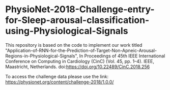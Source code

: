 # PhysioNet-2018-Challenge-entry-for-Sleep-arousal-classification-using-Physiological-Signals
This repository is based on the code to implement our work titled "Application-of-RNN-for-the-Prediction-of-Target-Non-Apneic-Arousal-Regions-in-Physiological-Signals", In Proceedings of 45th IEEE International Conference on Computing in Cardiology (CinC) (Vol. 45, pp. 1–4). IEEE, Maastricht, Netherlands. doi:https://doi.org/10.22489/CinC.2018.256


To access the challenge data please use the link:
https://physionet.org/content/challenge-2018/1.0.0/
